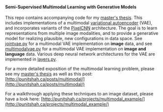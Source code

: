 #### Semi-Supervised Multimodal Learning with Generative Models

This repo contains accompanying code for my [master's thesis](http://punitshah.ca/docs/thesis.pdf). This includes implementations of a multimodal [variational autoencoder](https://arxiv.org/abs/1312.6114) (VAE), and incorporates variants of the [PixelCNN](https://arxiv.org/abs/1601.06759) architecture. The goal is to learn representations from multiple image modalities, and to provide a generative model for realizing plausible, new configurations in data space. See [jointvae.py](./code/models/jointvae.py) for a multimodal VAE implementation on **image** data, and see [multimodalvae.py](./code/models/multimodalvae.py) for a multimodal VAE implementation on **image and language** data. Various deep neural network architectures for the VAE are implemented in [layers.py](./code/models/layers.py). 

For a more detailed exposition of the multimodal learning problem, please see my [master's thesis](http://punitshah.ca/docs/thesis.pdf) as well as this post: [http://punitshah.ca/posts/multimodal/](http://punitshah.ca/posts/multimodal/)

For a walkthrough applying these techniques to an image dataset, please have a look here: [http://punitshah.ca/projects/multimodal_example/](http://punitshah.ca/projects/multimodal_example/) 
